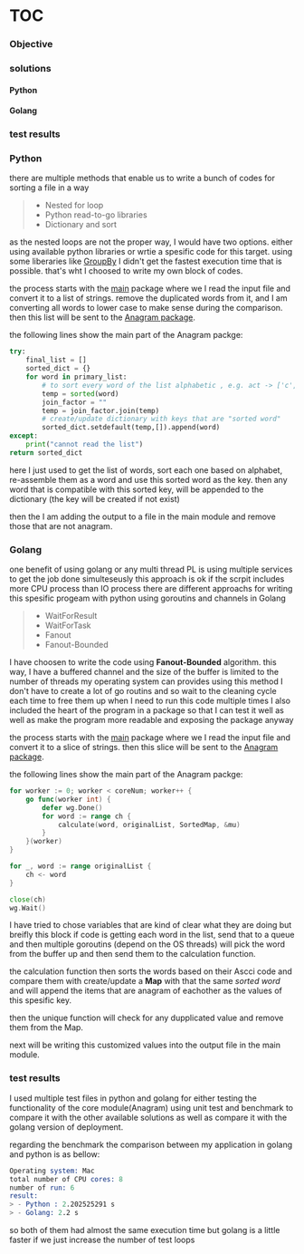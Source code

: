 # TOC
### Objective
### solutions
#### Python
#### Golang
### test results 


### Python
there are multiple methods that enable us to write a bunch of codes for sorting a file in a way 
> - Nested for loop
> - Python read-to-go libraries
> - Dictionary and sort

as the nested loops are not the proper way, I would have two options. either using available python libraries or wrtie a spesific code for this target. using some liberaries like [GroupBy](https://docs.python.org/3/library/itertools.html#itertools.groupby) I didn't get the fastest execution time that is possible. that's wht I choosed to write my own block of codes.

the process starts with the [main](/anagram-python/main.py) package where we I read the input file and convert it to a list of strings. remove the duplicated words from it, and I am converting all words to lower case to make sense during the comparison. then this list will be sent to the [Anagram package](/anagram-python/anagrampkg/anagramlib.py). 

the following lines show the main part of the Anagram packge:

```python
try:
    final_list = []
    sorted_dict = {}
    for word in primary_list:
        # to sort every word of the list alphabetic , e.g. act -> ['c','a,'t']
        temp = sorted(word) 
        join_factor = ""
        temp = join_factor.join(temp) 
        # create/update dictionary with keys that are "sorted word"
        sorted_dict.setdefault(temp,[]).append(word)
except:
    print("cannot read the list")
return sorted_dict
```

here I just used to get the list of words, sort each one based on alphabet, re-assemble them as a word and use this sorted word as the key. then any word that is compatible with this sorted key, will be appended to the dictionary (the key will be created if not exist)

then the I am adding the output to a file in the main module and remove those that are not anagram.

### Golang
one benefit of using golang or any multi thread PL is using multiple services to get the job done simulteseusly 
this approach is ok if the scrpit includes more CPU process than IO process
there are different approachs for writing this spesific progeam with python using goroutins and channels in Golang
> - WaitForResult
> - WaitForTask
> - Fanout
> - Fanout-Bounded

I have choosen to write the code using **Fanout-Bounded** algorithm. this way, I have a buffered channel and the size of the buffer is limited to the number of threads my operating system can provides
using this method I don't have to create a lot of go routins and so wait to the cleaning cycle each time to free them up when I need to run this code multiple times 
I also included the heart of the program in a package so that I can test it well as well as make the program more readable and exposing the package anyway

the process starts with the [main](/anagram-golang/main.go) package where we I read the input file and convert it to a slice of strings. then this slice will be sent to the [Anagram package](/anagram-golang/anagrampkg/anagrampkg.go#L9). 

the following lines show the main part of the Anagram packge:

```go
for worker := 0; worker < coreNum; worker++ {
    go func(worker int) {
        defer wg.Done()
        for word := range ch {
            calculate(word, originalList, SortedMap, &mu)
        }
    }(worker)
}

for _, word := range originalList {
    ch <- word
}

close(ch)
wg.Wait()
```

I have tried to chose variables that are kind of clear what they are doing but breifly this block if code is getting each word in the list, send that to a queue and then multiple goroutins (depend on the OS threads) will pick the word from the buffer up and then send them to the calculation function. 

the calculation function then sorts the words based on their Ascci code and compare them with create/update a **Map** with that the same *sorted word* and will append the items that are anagram of eachother as the values of this spesific key.

then the unique function will check for any dupplicated value and remove them from the Map.

next will be writing this customized values into the output file in the main module.

### test results
I used multiple test files in python and golang for either testing the functionality of the core module(Anagram) using unit test and  benchmark to compare it with the other available solutions as well as compare it with the golang version of deployment.

regarding the benchmark the comparison between my application in golang and python is as bellow:

```s
Operating system: Mac
total number of CPU cores: 8
number of run: 6
result:
> - Python : 2.202525291 s 
> - Golang: 2.2 s 
```

so both of them had almost the same execution time but golang is a little faster if we just increase the number of test loops 
